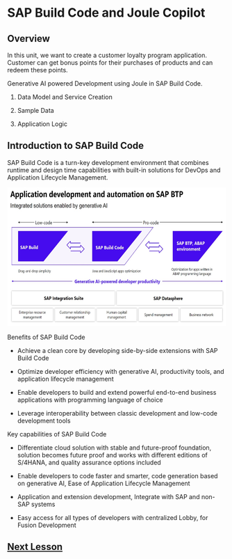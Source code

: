 # SAP Build Code and Joule Copilot

## Overview

In this unit, we want to create a customer loyalty program application.
Customer can get bonus points for their purchases of products and can
redeem these points.

Generative AI powered Development using Joule in SAP Build Code.

1.  Data Model and Service Creation

2.  Sample Data

3.  Application Logic

## Introduction to SAP Build Code

SAP Build Code is a turn-key development environment that combines
runtime and design time capabilities with built-in solutions for DevOps
and Application Lifecycle Management.

<img src="images/image1.jpeg" style="width:6.5in;height:3.32292in" />

Benefits of SAP Build Code

- Achieve a clean core by developing side-by-side extensions with SAP
  Build Code

- Optimize developer efficiency with generative AI, productivity tools,
  and application lifecycle management

- Enable developers to build and extend powerful end-to-end business
  applications with programming language of choice

- Leverage interoperability between classic development and low-code
  development tools

Key capabilities of SAP Build Code

- Differentiate cloud solution with stable and future-proof foundation,
  solution becomes future proof and works with different editions of
  S/4HANA, and quality assurance options included

- Enable developers to code faster and smarter, code generation based on
  generative AI, Ease of Application Lifecycle Management

- Application and extension development, Integrate with SAP and non-SAP
  systems

- Easy access for all types of developers with centralized Lobby, for
  Fusion Development

## [Next Lesson](../ex1.1/)